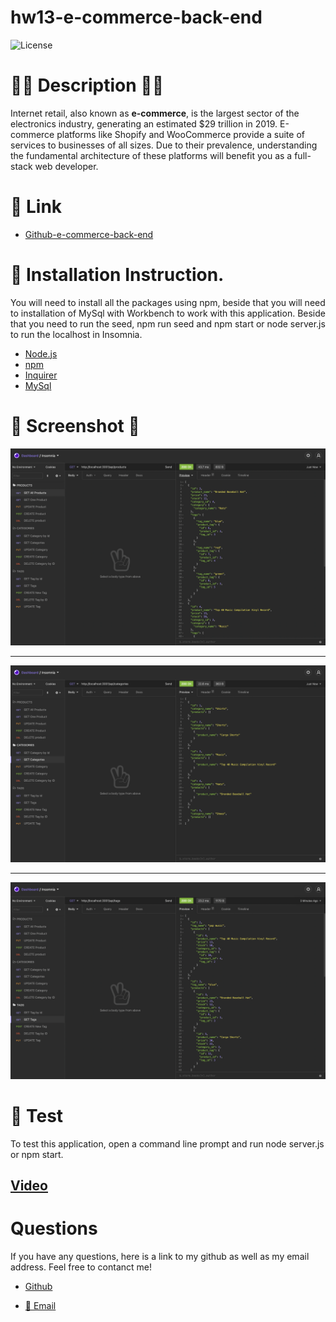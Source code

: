 # hw13-e-commerce-back-end

![License](https://img.shields.io/badge/LICENSE-MIT-GREEN)


# 📝🔖 Description 📝🔖

Internet retail, also known as **e-commerce**, is the largest sector of the electronics industry, generating an estimated $29 trillion in 2019. E-commerce platforms like Shopify and WooCommerce provide a suite of services to businesses of all sizes. Due to their prevalence, understanding the fundamental architecture of these platforms will benefit you as a full-stack web developer.

# 🔗 Link

- [Github-e-commerce-back-end](https://thuluong249.github.io/hw13-e-commerce-back-end/)

# 📄 Installation Instruction.

You will need to install all the packages using npm, beside that you will need to installation of MySql with Workbench to work with this application. Beside that you need to run the seed, npm run seed and npm start or node server.js to run the localhost in Insomnia.

- [Node.js](https://nodejs.org/en/)
- [npm](https://www.npmjs.com/)
- [Inquirer]()
- [MySql](https://www.mysql.com/)

# 📸 Screenshot 📸

![All-Products](./Assets/products.png)


---

![All-Categories](./Assets/categories.png)

---

![All-Products](./Assets/tags.png)



# 🙈 Test

To test this application, open a command line prompt and run node server.js or npm start.

[Video](https://drive.google.com/file/d/15hh8obwCsvBvrgbzKhvO7b3e8ZU9W0zJ/view)
--- 

# Questions

If you have any questions, here is a link to my github as well as my email address. Feel free to contanct me!

* [Github](https://github.com/thuluong249)

* <a href="mailto:thujtn2019@gmmail.com">💌 Email</a> 

